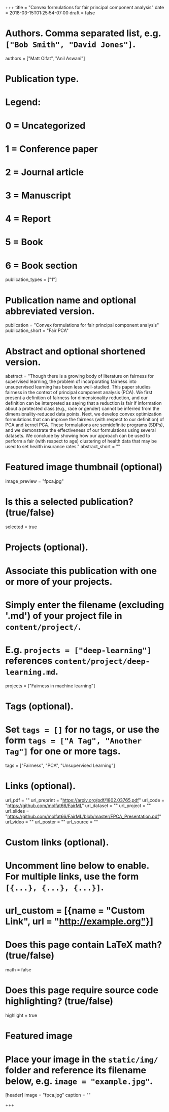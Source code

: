 +++
title = "Convex formulations for fair principal component analysis"
date = 2018-03-15T01:25:54-07:00
draft = false

# Authors. Comma separated list, e.g. `["Bob Smith", "David Jones"]`.
authors = ["Matt Olfat", "Anil Aswani"]

# Publication type.
# Legend:
# 0 = Uncategorized
# 1 = Conference paper
# 2 = Journal article
# 3 = Manuscript
# 4 = Report
# 5 = Book
# 6 = Book section
publication_types = ["1"]

# Publication name and optional abbreviated version.
publication = "Convex formulations for fair principal component analysis"
publication_short = "Fair PCA"

# Abstract and optional shortened version.
abstract = "Though there is a growing body of literature on fairness for supervised learning, the problem of incorporating fairness into unsupervised learning has been less well-studied. This paper studies fairness in the context of principal component analysis (PCA). We first present a definition of fairness for dimensionality reduction, and our definition can be interpreted as saying that a reduction is fair if information about a protected class (e.g., race or gender) cannot be inferred from the dimensionality-reduced data points. Next, we develop convex optimization formulations that can improve the fairness (with respect to our definition) of PCA and kernel PCA. These formulations are semidefinite programs (SDPs), and we demonstrate the effectiveness of our formulations using several datasets. We conclude by showing how our approach can be used to perform a fair (with respect to age) clustering of health data that may be used to set health insurance rates."
abstract_short = ""

# Featured image thumbnail (optional)
image_preview = "fpca.jpg"

# Is this a selected publication? (true/false)
selected = true

# Projects (optional).
#   Associate this publication with one or more of your projects.
#   Simply enter the filename (excluding '.md') of your project file in `content/project/`.
#   E.g. `projects = ["deep-learning"]` references `content/project/deep-learning.md`.
projects = ["Fairness in machine learning"]

# Tags (optional).
#   Set `tags = []` for no tags, or use the form `tags = ["A Tag", "Another Tag"]` for one or more tags.
tags = ["Fairness", "PCA", "Unsupervised Learning"]

# Links (optional).
url_pdf = ""
url_preprint = "https://arxiv.org/pdf/1802.03765.pdf"
url_code = "https://github.com/molfat66/FairML"
url_dataset = ""
url_project = ""
url_slides = "https://github.com/molfat66/FairML/blob/master/FPCA_Presentation.pdf"
url_video = ""
url_poster = ""
url_source = ""

# Custom links (optional).
#   Uncomment line below to enable. For multiple links, use the form `[{...}, {...}, {...}]`.
# url_custom = [{name = "Custom Link", url = "http://example.org"}]

# Does this page contain LaTeX math? (true/false)
math = false

# Does this page require source code highlighting? (true/false)
highlight = true

# Featured image
# Place your image in the `static/img/` folder and reference its filename below, e.g. `image = "example.jpg"`.
[header]
image = "fpca.jpg"
caption = ""

+++
